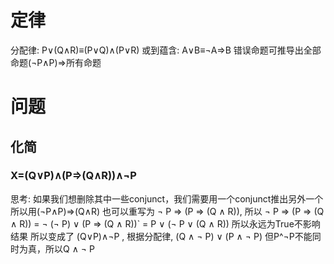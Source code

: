 # 定律 
分配律: P∨(Q∧R)≡(P∨Q)∧(P∨R)
或到蕴含: A∨B≡¬A⇒B
错误命题可推导出全部命题(¬P∧P)⇒所有命题
# 问题 

## 化简 

### X=(Q∨P)∧(P⇒(Q∧R))∧¬P 
思考: 如果我们想删除其中一些conjunct，我们需要用一个conjunct推出另外一个
所以用(¬P∧P)⇒(Q∧R) 也可以重写为 ¬ P ⇒ (P ⇒ (Q ∧ R)), 所以
¬ P ⇒ (P ⇒ (Q ∧ R))
= ¬ (¬ P) ∨ (P ⇒ (Q ∧ R))`
= P ∨ (¬ P ∨ (Q ∧ R))
所以永远为True不影响结果
所以变成了 (Q∨P)∧¬P , 根据分配律, (Q ∧ ¬ P) ∨ (P ∧ ¬ P)
但P^¬P不能同时为真，所以Q ∧ ¬ P